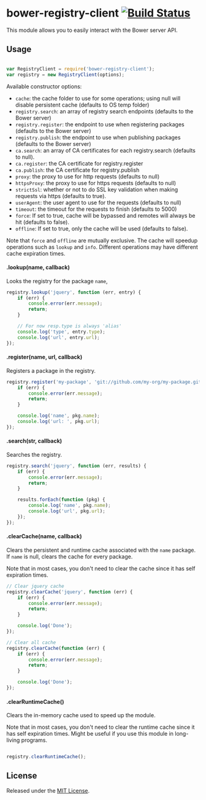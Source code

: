 # bower-registry-client [![Build Status](https://secure.travis-ci.org/bower/registry-client.png?branch=master)](http://travis-ci.org/bower/registry-client)

This module allows you to easily interact with the Bower server API.


## Usage

```js

var RegistryClient = require('bower-registry-client');
var registry = new RegistryClient(options);
```

Available constructor options:

- `cache`: the cache folder to use for some operations; using null will disable  persistent cache (defaults to OS temp folder)
- `registry.search`: an array of registry search endpoints (defaults to the Bower server)
- `registry.register`: the endpoint to use when registering packages (defaults to the Bower server)
- `registry.publish`: the endpoint to use when publishing packages (defaults to the Bower server)
- `ca.search`: an array of CA certificates for each registry.search (defaults to null).
- `ca.register`: the CA certificate for registry.register
- `ca.publish`: the CA certificate for registry.publish
- `proxy`: the proxy to use for http requests (defaults to null)
- `httpsProxy`: the proxy to use for https requests (defaults to null)
- `strictSsl`: whether or not to do SSL key validation when making requests via https (defaults to true).
- `userAgent`: the user agent to use for the requests (defaults to null)
- `timeout`: the timeout for the requests to finish (defaults to 5000)
- `force`: If set to true, cache will be bypassed and remotes will always be hit (defaults to false).
- `offline`: If set to true, only the cache will be used (defaults to false).


Note that `force` and `offline` are mutually exclusive.
The cache will speedup operations such as `lookup` and `info`.
Different operations may have different cache expiration times.


#### .lookup(name, callback)

Looks the registry for the package `name`,

```js
registry.lookup('jquery', function (err, entry) {
    if (err) {
        console.error(err.message);
        return;
    }

    // For now resp.type is always 'alias'
    console.log('type', entry.type);
    console.log('url', entry.url);
});
```

#### .register(name, url, callback)

Registers a package in the registry.

```js
registry.register('my-package', 'git://github.com/my-org/my-package.git', function (err, pkg) {
    if (err) {
        console.error(err.message);
        return;
    }

    console.log('name', pkg.name);
    console.log('url: ', pkg.url);
});
```

#### .search(str, callback)

Searches the registry.

```js
registry.search('jquery', function (err, results) {
    if (err) {
        console.error(err.message);
        return;
    }

    results.forEach(function (pkg) {
        console.log('name', pkg.name);
        console.log('url', pkg.url);
    });
});
```

#### .clearCache(name, callback)

Clears the persistent and runtime cache associated with the `name` package.   
If `name` is null, clears the cache for every package.

Note that in most cases, you don't need to clear the cache since it has
self expiration times.

```js
// Clear jquery cache
registry.clearCache('jquery', function (err) {
    if (err) {
        console.error(err.message);
        return;
    }

    console.log('Done');
});

// Clear all cache
registry.clearCache(function (err) {
    if (err) {
        console.error(err.message);
        return;
    }

    console.log('Done');
});
```


#### .clearRuntimeCache()

Clears the in-memory cache used to speed up the module.

Note that in most cases, you don't need to clear the runtime cache since it has
self expiration times.
Might be useful if you use this module in long-living programs.

```js

registry.clearRuntimeCache();
```


## License

Released under the [MIT License](http://www.opensource.org/licenses/mit-license.php).